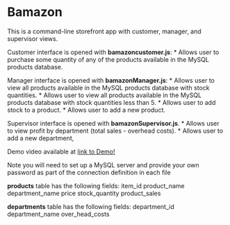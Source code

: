 # Bamazon

This is a command-line storefront app with customer, manager, and supervisor views.

Customer interface is opened with **bamazoncustomer.js**:
    * Allows user to purchase some quantity of any of the products available in the MySQL products database.

Manager interface is opened with **bamazonManager.js**:
    * Allows user to view all products available in the MySQL products database with stock quantities.
    * Allows user to view all products available in the MySQL products database with stock quantities less than 5.
    * Allows user to add stock to a product.
    * Allows user to add a new product.

Supervisor interface is opened with **bamazonSupervisor.js**.
    * Allows user to view profit by department (total sales - overhead costs).
    * Allows user to add a new department,

Demo video available at [link to Demo!](https://drive.google.com/open?id=0Bxq14zPqWo3ncXdNWVlPYUZaRGM)

Note you will need to set up a MySQL server and provide your own password as part of the connection definition in each file

**products** table has the following fields:
item_id
product_name
department_name
price
stock_quantity
product_sales

**departments** table has the following fields:
department_id
department_name
over_head_costs
